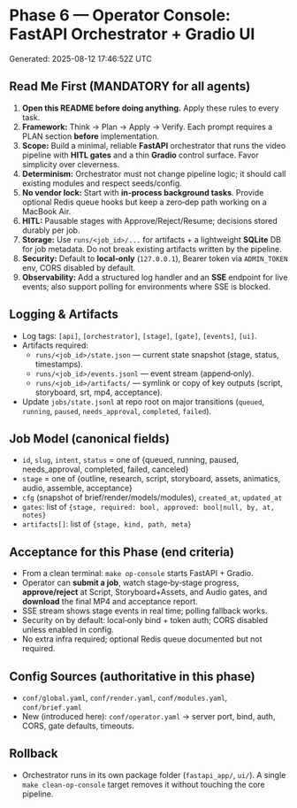 # Phase 6 — Operator Console: FastAPI Orchestrator + Gradio UI
Generated: 2025-08-12 17:46:52Z UTC

## Read Me First (MANDATORY for all agents)
1) **Open this README before doing anything.** Apply these rules to every task.
2) **Framework:** Think → Plan → Apply → Verify. Each prompt requires a PLAN section **before** implementation.
3) **Scope:** Build a minimal, reliable **FastAPI** orchestrator that runs the video pipeline with **HITL gates** and a thin **Gradio** control surface. Favor simplicity over cleverness.
4) **Determinism:** Orchestrator must not change pipeline logic; it should call existing modules and respect seeds/config.
5) **No vendor lock:** Start with **in‑process background tasks**. Provide optional Redis queue hooks but keep a zero‑dep path working on a MacBook Air.
6) **HITL:** Pausable stages with Approve/Reject/Resume; decisions stored durably per job.
7) **Storage:** Use `runs/<job_id>/...` for artifacts + a lightweight **SQLite** DB for job metadata. Do not break existing artifacts written by the pipeline.
8) **Security:** Default to **local‑only** (`127.0.0.1`), Bearer token via `ADMIN_TOKEN` env, CORS disabled by default.
9) **Observability:** Add a structured log handler and an **SSE** endpoint for live events; also support polling for environments where SSE is blocked.

## Logging & Artifacts
- Log tags: `[api]`, `[orchestrator]`, `[stage]`, `[gate]`, `[events]`, `[ui]`.
- Artifacts required:
  - `runs/<job_id>/state.json` — current state snapshot (stage, status, timestamps).
  - `runs/<job_id>/events.jsonl` — event stream (append‑only).
  - `runs/<job_id>/artifacts/` — symlink or copy of key outputs (script, storyboard, srt, mp4, acceptance).
- Update `jobs/state.jsonl` at repo root on major transitions (`queued`, `running`, `paused`, `needs_approval`, `completed`, `failed`).

## Job Model (canonical fields)
- `id`, `slug`, `intent`, `status` = one of {queued, running, paused, needs_approval, completed, failed, canceled}
- `stage` = one of {outline, research, script, storyboard, assets, animatics, audio, assemble, acceptance}
- `cfg` (snapshot of brief/render/models/modules), `created_at`, `updated_at`
- `gates`: list of `{stage, required: bool, approved: bool|null, by, at, notes}`
- `artifacts[]`: list of `{stage, kind, path, meta}`

## Acceptance for this Phase (end criteria)
- From a clean terminal: `make op-console` starts FastAPI + Gradio.
- Operator can **submit a job**, watch stage‑by‑stage progress, **approve/reject** at Script, Storyboard+Assets, and Audio gates, and **download** the final MP4 and acceptance report.
- SSE stream shows stage events in real time; polling fallback works.
- Security on by default: local‑only bind + token auth; CORS disabled unless enabled in config.
- No extra infra required; optional Redis queue documented but not required.

## Config Sources (authoritative in this phase)
- `conf/global.yaml`, `conf/render.yaml`, `conf/modules.yaml`, `conf/brief.yaml`
- New (introduced here): `conf/operator.yaml` → server port, bind, auth, CORS, gate defaults, timeouts.

## Rollback
- Orchestrator runs in its own package folder (`fastapi_app/`, `ui/`). A single `make clean-op-console` target removes it without touching the core pipeline.
